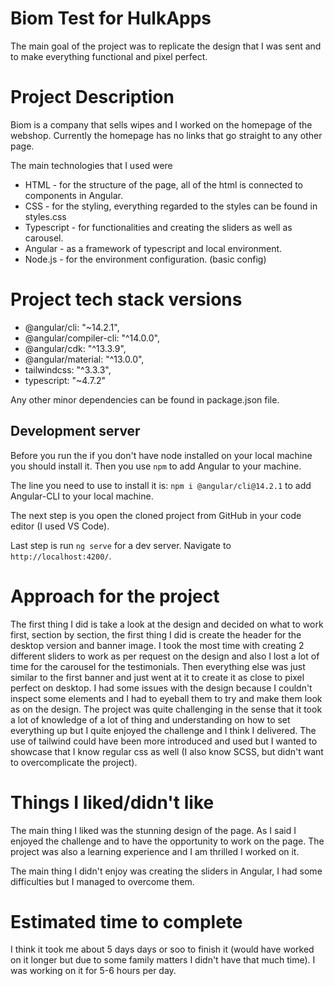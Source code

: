 # Biom Test for HulkApps

The main goal of the project was to replicate the design that I was sent and to make everything functional and pixel perfect.

# Project Description

Biom is a company that sells wipes and I worked on the homepage of the webshop. Currently the homepage has no links that go straight to any other page.

The main technologies that I used were
* HTML - for the structure of the page, all of the html is connected to components in Angular.
* CSS - for the styling, everything regarded to the styles can be found in styles.css
* Typescript - for functionalities and creating the sliders as well as carousel.
* Angular - as a framework of typescript and local environment.
* Node.js - for the environment configuration. (basic config)

# Project tech stack versions

* @angular/cli: "~14.2.1",
* @angular/compiler-cli: "^14.0.0",
* @angular/cdk: "^13.3.9",
* @angular/material: "^13.0.0",
* tailwindcss: "^3.3.3",
* typescript: "~4.7.2"

Any other minor dependencies can be found in package.json file.

## Development server

Before you run the if you don't have node installed on your local machine you should install it. Then you use `npm` to add Angular to your machine.

The line you need to use to install it is: `npm i @angular/cli@14.2.1` to add Angular-CLI to your local machine.

The next step is you open the cloned project from GitHub in your code editor (I used VS Code).

Last step is run `ng serve` for a dev server. Navigate to `http://localhost:4200/`.


# Approach for the project

The first thing I did is take a look at the design and decided on what to work first, section by section, the first thing I did is create the header for the desktop version and banner image. I took the most time with creating 2 different sliders to work as per request on the design and also I lost a lot of time for the carousel for the testimonials. Then everything else was just similar to the first banner and just went at it to create it as close to pixel perfect on desktop. I had some issues with the design because I couldn't inspect some elements and I had to eyeball them to try and make them look as on the design. The project was quite challenging in the sense that it took a lot of knowledge of a lot of thing and understanding on how to set everything up but I quite enjoyed the challenge and I think I delivered. The use of tailwind could have been more introduced and used but I wanted to showcase that I know regular css as well (I also know SCSS, but didn't want to overcomplicate the project).

# Things I liked/didn't like

The main thing I liked was the stunning design of the page. As I said I enjoyed the challenge and to have the opportunity to work on the page. The project was also a learning experience and I am thrilled I worked on it.

The main thing I didn't enjoy was creating the sliders in Angular, I had some difficulties but I managed to overcome them.

# Estimated time to complete

I think it took me about 5 days days or soo to finish it (would have worked on it longer but due to some family matters I didn't have that much time). I was working on it for 5-6 hours per day. 